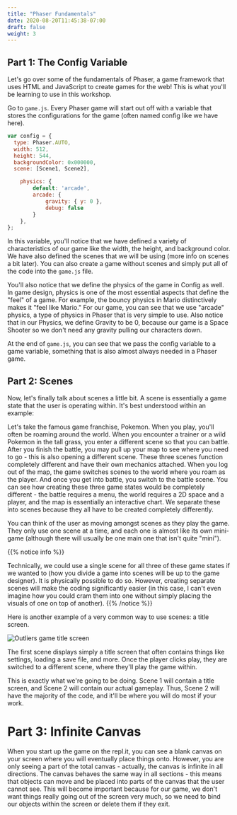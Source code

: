 ```yaml
---
title: "Phaser Fundamentals"
date: 2020-08-20T11:45:38-07:00
draft: false
weight: 3
---
```


## Part 1: The Config Variable

Let's go over some of the fundamentals of Phaser, a game framework that uses HTML and JavaScript to create games for the web! This is what you'll be learning to use in this workshop.

Go to `game.js`. Every Phaser game will start out off with a variable that stores the configurations for the game (often named config like we have here).

```javascript
var config = {
  type: Phaser.AUTO,
  width: 512,
  height: 544,
  backgroundColor: 0x000000,
  scene: [Scene1, Scene2],

	physics: {
        default: 'arcade',
        arcade: {
            gravity: { y: 0 },
            debug: false
        }
    },
};
```

In this variable, you'll notice that we have defined a variety of characteristics of our game like the width, the height, and background color. We have also defined the scenes that we will be using (more info on scenes a bit later). You can also create a game without scenes and simply put all of the code into the `game.js` file.

You'll also notice that we define the physics of the game in Config as well. In game design, physics is one of the most essential aspects that define the "feel" of a game. For example, the bouncy physics in Mario distinctively makes it "feel like Mario." For our game, you can see that we use "arcade" physics, a type of physics in Phaser that is very simple to use. Also notice that in our Physics, we define Gravity to be 0, because our game is a Space Shooter so we don't need any gravity pulling our characters down.

At the end of `game.js`, you can see that we pass the config variable to a game variable, something that is also almost always needed in a Phaser game.

## Part 2: Scenes

Now, let's finally talk about scenes a little bit. A scene is essentially a game state that the user is operating within. It's best understood within an example:

Let's take the famous game franchise, Pokemon. When you play, you'll often be roaming around the world. When you encounter a trainer or a wild Pokemon in the tall grass, you enter a different scene so that you can battle. After you finish the battle, you may pull up your map to see where you need to go - this is also opening a different scene. These three scenes function completely different and have their own mechanics attached. When you log out of the map, the game switches scenes to the world where you roam as the player. And once you get into battle, you switch to the battle scene. You can see how creating these three game states would be completely different - the battle requires a menu, the world requires a 2D space and a player, and the map is essentially an interactive chart. We separate these into scenes because they all have to be created completely differently.

You can think of the user as moving amongst scenes as they play the game. They only use one scene at a time, and each one is almost like its own mini-game (although there will usually be one main one that isn't quite "mini").

{{% notice info %}}

Technically, we could use a single scene for all three of these game states if we wanted to (how you divide a game into scenes will be up to the game designer). It is physically possible to do so. However, creating separate scenes will make the coding significantly easier (in this case, I can't even imagine how you could cram them into one without simply placing the visuals of one on top of another).
{{% /notice %}}

Here is another example of a very common way to use scenes: a title screen.

![Outliers game title screen](../media/title-game.png)

The first scene displays simply a title screen that often contains things like settings, loading a save file, and more. Once the player clicks play, they are switched to a different scene, where they'll play the game within.

This is exactly what we're going to be doing. Scene 1 will contain a title screen, and Scene 2 will contain our actual gameplay. Thus, Scene 2 will have the majority of the code, and it'll be where you will do most if your work.

# Part 3: Infinite Canvas

When you start up the game on the repl.it, you can see a blank canvas on your screen where you will eventually place things onto. However, you are only seeing a part of the total canvas - actually, the canvas is infinite in all directions. The canvas behaves the same way in all sections - this means that objects can move and be placed into parts of the canvas that the user cannot see. This will become important because for our game, we don't want things really going out of the screen very much, so we need to bind our objects within the screen or delete them if they exit.
